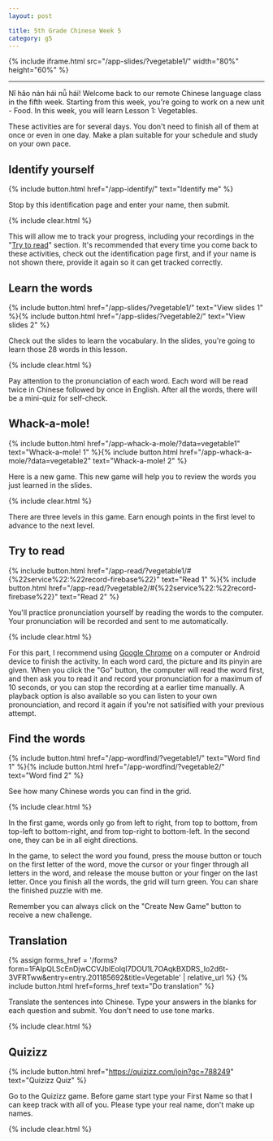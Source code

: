 ```yaml
---
layout: post

title: 5th Grade Chinese Week 5
category: g5
---
```


{% include iframe.html src="/app-slides/?vegetable1/" width="80%" height="60%" %}

---

Nǐ hǎo nán hái nǚ hái! Welcome back to our remote Chinese language class in the fifth week. Starting from this week, you're going to work on a new unit - Food. In this week, you will learn Lesson 1: Vegetables.

These activities are for several days. You don't need to finish all of them at once or even in one day. Make a plan suitable for your schedule and study on your own pace.

## Identify yourself

{% include button.html href="/app-identify/" text="Identify me" %}

Stop by this identification page and enter your name, then submit.

{% include clear.html %}

This will allow me to track your progress, including your recordings in the "[Try to read](#try-to-read)" section. It's recommended that every time you come back to these activities, check out the identification page first, and if your name is not shown there, provide it again so it can get tracked correctly.

## Learn the words

{% include button.html href="/app-slides/?vegetable1/" text="View slides 1" %}{% include button.html href="/app-slides/?vegetable2/" text="View slides 2" %}

Check out the slides to learn the vocabulary. In the slides, you're going to learn those 28 words in this lesson.

{% include clear.html %}

Pay attention to the pronunciation of each word. Each word will be read twice in Chinese followed by once in English. After all the words, there will be a mini-quiz for self-check.

## Whack-a-mole!

{% include button.html href="/app-whack-a-mole/?data=vegetable1" text="Whack-a-mole! 1" %}{% include button.html href="/app-whack-a-mole/?data=vegetable2" text="Whack-a-mole! 2" %}

Here is a new game. This new game will help you to review the words you just learned in the slides.

{% include clear.html %}

There are three levels in this game. Earn enough points in the first level to advance to the next level.

## Try to read

{% include button.html href="/app-read/?vegetable1/#{%22service%22:%22record-firebase%22}" text="Read 1" %}{% include button.html href="/app-read/?vegetable2/#{%22service%22:%22record-firebase%22}" text="Read 2" %}

You'll practice pronunciation yourself by reading the words to the computer. Your pronunciation will be recorded and sent to me automatically.

{% include clear.html %}

For this part, I recommend using [Google Chrome][chrome] on a computer or Android device to finish the activity. In each word card, the picture and its pinyin are given. When you click the "Go" button, the computer will read the word first, and then ask you to read it and record your pronunciation for a maximum of 10 seconds, or you can stop the recording at a earlier time manually. A playback option is also available so you can listen to your own pronounciation, and record it again if you're not satisified with your previous attempt.

## Find the words

{% include button.html href="/app-wordfind/?vegetable1/" text="Word find 1" %}{% include button.html href="/app-wordfind/?vegetable2/" text="Word find 2" %}

See how many Chinese words you can find in the grid.

{% include clear.html %}

In the first game, words only go from left to right, from top to bottom, from top-left to bottom-right, and from top-right to bottom-left. In the second one, they can be in all eight directions.

In the game, to select the word you found, press the mouse button or touch on the first letter of the word, move the cursor or your finger through all letters in the word, and release the mouse button or your finger on the last letter. Once you finish all the words, the grid will turn green. You can share the finished puzzle with me.

Remember you can always click on the "Create New Game" button to receive a new challenge.

## Translation

{% assign forms_href = '/forms?form=1FAIpQLScEnDjwCCVJbIEolqI7DOU1L7OAqkBXDRS_Io2d6t-3VFRTww&entry=entry.201185692&title=Vegetable' | relative_url %}
{% include button.html href=forms_href text="Do translation" %}

Translate the sentences into Chinese. Type your answers in the blanks for each question and submit. You don't need to use tone marks.

{% include clear.html %}

## Quizizz

{% include button.html href="https://quizizz.com/join?gc=788249" text="Quizizz Quiz" %}

Go to the Quizizz game. Before game start type your First Name so that I can keep track with all of you. Please type your real name, don't make up names.

{% include clear.html %}

[chrome]: https://www.google.com/intl/en/chrome/
